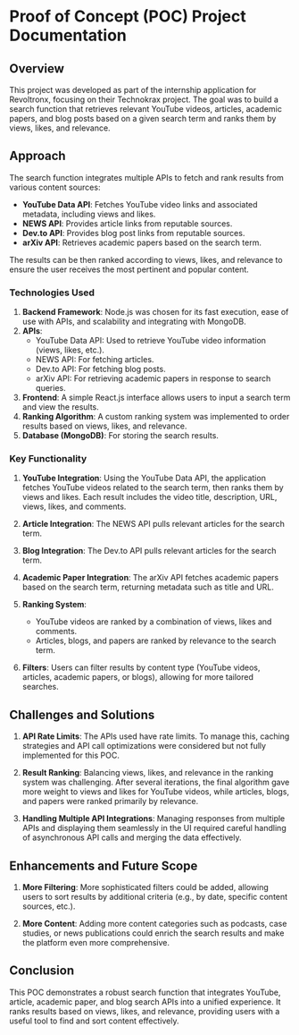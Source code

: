 # Proof of Concept (POC) Project Documentation

## Overview

This project was developed as part of the internship application for Revoltronx, focusing on their Technokrax project. The goal was to build a search function that retrieves relevant YouTube videos, articles, academic papers, and blog posts based on a given search term and ranks them by views, likes, and relevance.

## Approach

The search function integrates multiple APIs to fetch and rank results from various content sources:

- **YouTube Data API**: Fetches YouTube video links and associated metadata, including views and likes.
- **NEWS API**: Provides article links from reputable sources.
- **Dev.to API**: Provides blog post links from reputable sources.
- **arXiv API**: Retrieves academic papers based on the search term.

The results can be then ranked according to views, likes, and relevance to ensure the user receives the most pertinent and popular content.

### Technologies Used

1. **Backend Framework**: Node.js was chosen for its fast execution, ease of use with APIs, and scalability and integrating with MongoDB.
2. **APIs**:
   - YouTube Data API: Used to retrieve YouTube video information (views, likes, etc.).
   - NEWS API: For fetching articles.
   - Dev.to API: For fetching blog posts.
   - arXiv API: For retrieving academic papers in response to search queries.
3. **Frontend**: A simple React.js interface allows users to input a search term and view the results.
4. **Ranking Algorithm**: A custom ranking system was implemented to order results based on views, likes, and relevance.
5. **Database (MongoDB)**: For storing the search results.

### Key Functionality

1. **YouTube Integration**: Using the YouTube Data API, the application fetches YouTube videos related to the search term, then ranks them by views and likes. Each result includes the video title, description, URL, views, likes, and comments.

2. **Article Integration**: The NEWS API pulls relevant articles for the search term.

3. **Blog Integration**: The Dev.to API pulls relevant articles for the search term.

4. **Academic Paper Integration**: The arXiv API fetches academic papers based on the search term, returning metadata such as title and URL.

5. **Ranking System**:

   - YouTube videos are ranked by a combination of views, likes and comments.
   - Articles, blogs, and papers are ranked by relevance to the search term.

6. **Filters**: Users can filter results by content type (YouTube videos, articles, academic papers, or blogs), allowing for more tailored searches.

## Challenges and Solutions

1. **API Rate Limits**: The APIs used have rate limits. To manage this, caching strategies and API call optimizations were considered but not fully implemented for this POC.

2. **Result Ranking**: Balancing views, likes, and relevance in the ranking system was challenging. After several iterations, the final algorithm gave more weight to views and likes for YouTube videos, while articles, blogs, and papers were ranked primarily by relevance.

3. **Handling Multiple API Integrations**: Managing responses from multiple APIs and displaying them seamlessly in the UI required careful handling of asynchronous API calls and merging the data effectively.

## Enhancements and Future Scope

1. **More Filtering**: More sophisticated filters could be added, allowing users to sort results by additional criteria (e.g., by date, specific content sources, etc.).

2. **More Content**: Adding more content categories such as podcasts, case studies, or news publications could enrich the search results and make the platform even more comprehensive.

## Conclusion

This POC demonstrates a robust search function that integrates YouTube, article, academic paper, and blog search APIs into a unified experience. It ranks results based on views, likes, and relevance, providing users with a useful tool to find and sort content effectively.
